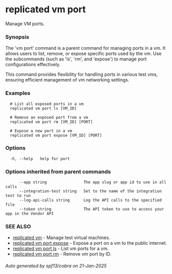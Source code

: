 # replicated vm port

Manage VM ports.

### Synopsis

The 'vm port' command is a parent command for managing ports in a vm. It allows users to list, remove, or expose specific ports used by the vm. Use the subcommands (such as 'ls', 'rm', and 'expose') to manage port configurations effectively.

This command provides flexibility for handling ports in various test vms, ensuring efficient management of vm networking settings.

### Examples

```
  # List all exposed ports in a vm
  replicated vm port ls [VM_ID]

  # Remove an exposed port from a vm
  replicated vm port rm [VM_ID] [PORT]

  # Expose a new port in a vm
  replicated vm port expose [VM_ID] [PORT]
```

### Options

```
  -h, --help   help for port
```

### Options inherited from parent commands

```
      --app string                The app slug or app id to use in all calls
      --integration-test string   Set to the name of the integration test to run
      --log-api-calls string      Log the API calls to the specified file
      --token string              The API token to use to access your app in the Vendor API
```

### SEE ALSO

* [replicated vm](replicated_vm.md)	 - Manage test virtual machines.
* [replicated vm port expose](replicated_vm_port_expose.md)	 - Expose a port on a vm to the public internet.
* [replicated vm port ls](replicated_vm_port_ls.md)	 - List vm ports for a vm.
* [replicated vm port rm](replicated_vm_port_rm.md)	 - Remove vm port by ID.

###### Auto generated by spf13/cobra on 21-Jan-2025
